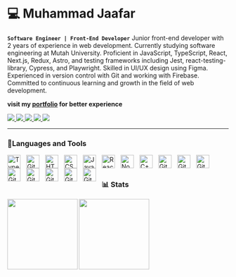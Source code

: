# 💻 Muhammad Jaafar 
**`Software Engineer | Front-End Developer`**
Junior front-end developer with 2 years of experience in web development. Currently studying software engineering at Mutah University. Proficient in JavaScript, TypeScript, React, Next.js, Redux, Astro, and testing frameworks including Jest, react-testing-library, Cypress, and Playwright. Skilled in UI/UX design using Figma. Experienced in version control with Git and working with Firebase. Committed to continuous learning and growth in the field of web development.

**visit my [portfolio](https://m7mad.dev/) for better experience**

<p align="left">

<a href="https://www.linkedin.com/in/muhammad-jaafar-a099801a9/">
 <img src="https://img.shields.io/badge/linkedin-%230077B5.svg?style=for-the-badge&logo=linkedin&logoColor=white"> 
</a>
<a href="https://web.facebook.com/mohamad.jafer.75">
 <img src="https://img.shields.io/badge/Facebook-%231877F2.svg?style=for-the-badge&logo=Facebook&logoColor=white"> 
</a>
  <a href="https://www.instagram.com/m7mad_jo_/">
 <img src="https://img.shields.io/badge/Instagram-%23E4405F.svg?style=for-the-badge&logo=Instagram&logoColor=white"> 
</a>
  <a href="mailto:muhammadaldawahreh@gmail.com">
 <img src="https://img.shields.io/badge/Gmail-D14836?style=for-the-badge&logo=gmail&logoColor=white"> 
</a>
    <a href="https://m7mad.dev/">
 <img src="https://img.shields.io/badge/Portfolio-%23000000.svg?style=for-the-badge&logo=firefox&logoColor=#FF7139"> 
</a>
</p>

---

### 🧰Languages and Tools


<img align="left" alt="TypeScript" width="30px" style="padding-right:10px;" src="https://cdn.jsdelivr.net/gh/devicons/devicon/icons/typescript/typescript-plain.svg" />
<img align="left" alt="Git" width="30px" style="padding-right:10px;" src="https://cdn.jsdelivr.net/gh/devicons/devicon/icons/git/git-original.svg" />
<img align="left" alt="HTML" width="30px" style="padding-right:10px;" src="https://cdn.jsdelivr.net/gh/devicons/devicon/icons/html5/html5-plain.svg" />
<img align="left" alt="CSS" width="30px" style="padding-right:10px;" src="https://cdn.jsdelivr.net/gh/devicons/devicon/icons/css3/css3-plain.svg" />
<img align="left" alt="JavaScript" width="30px" style="padding-right:10px;" src="https://cdn.jsdelivr.net/gh/devicons/devicon/icons/javascript/javascript-plain.svg" />
<img align="left" alt="React" width="30px" style="padding-right:10px;" src="https://cdn.jsdelivr.net/gh/devicons/devicon/icons/react/react-original.svg" />
<img align="left" alt="NodeJS" width="30px" style="padding-right:10px;" src="https://cdn.jsdelivr.net/gh/devicons/devicon/icons/nodejs/nodejs-original.svg" />
<img align="left" alt="C++" width="30px" style="padding-right:10px;" src="https://cdn.jsdelivr.net/gh/devicons/devicon/icons/cplusplus/cplusplus-line.svg" />

<img align="left" alt="GitHub" width="30px" style="padding-right:10px;" src="https://cdn.jsdelivr.net/gh/devicons/devicon/icons/redux/redux-original.svg" />
<img align="left" alt="GitHub" width="30px" style="padding-right:10px;" src="https://cdn.jsdelivr.net/gh/devicons/devicon/icons/sass/sass-original.svg" />

<img align="left" alt="GitHub" width="30px" style="padding-right:10px;" src="https://cdn.jsdelivr.net/gh/devicons/devicon/icons/jest/jest-plain.svg" />
<img align="left" alt="GitHub" width="30px" style="padding-right:10px;" src="https://cdn.jsdelivr.net/gh/devicons/devicon/icons/firebase/firebase-plain-wordmark.svg" />
<img align="left" alt="GitHub" width="30px" style="padding-right:10px;" src="https://cdn.jsdelivr.net/gh/devicons/devicon/icons/figma/figma-original.svg" />
<img align="left" alt="GitHub" width="30px" style="padding-right:10px;" src="https://cdn.jsdelivr.net/gh/devicons/devicon/icons/graphql/graphql-plain-wordmark.svg" />
<img align="left" alt="GitHub" width="30px" style="padding-right:10px;" src="https://cdn.jsdelivr.net/gh/devicons/devicon/icons/github/github-original.svg" />

<img align="left" alt="GitHub" width="30px" style="padding-right:10px;" src="https://cdn.jsdelivr.net/gh/devicons/devicon/icons/nextjs/nextjs-original-wordmark.svg" />
<br />

#

### 📊 Stats

<img height="160px" align="left"   src="https://github-readme-stats.vercel.app/api?username=MuhammadJaafer&show_icons=true&theme=radical"   />
<img height="160px" align="left"  src="https://github-readme-stats.vercel.app/api/top-langs/?username=MuhammadJaafer&layout=compact&theme=radical"  />

#


